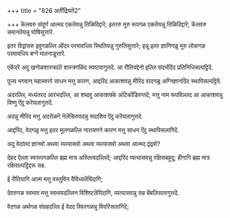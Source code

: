+++
title = "826 अतींद्रियतॆ2"

+++
कॆलवरु संपूर्ण आत्मद एकतॆयन्नु तिळिदिद्दारॆ; इतररु मूरु रूपगळ एकतॆयन्नु तिळिदिद्दारॆ; कॆलवरु समानतॆयन्नु घोषिसुत्तारॆ.

इतर विद्वांसरु इवुगळल्लि ऒंदर परमावधिय स्थितियन्नु गुरुतिसुत्तारॆ; इन्नू इतर ज्ञानिगळु मूरु लोकगळ परमावधिय बग्गॆ मातनाडुत्तारॆ.

एकॆंदरॆ अदु खगोळशास्त्रदंतॆ शास्त्रगळिंद स्पष्टवागुत्तदॆ. आ रीतियद्देनो इल्लि संदर्भदिंद प्रतिनिधिसल्पट्टिदॆ.

पूज्य भगवान् महास्वररे साधन मत्तु कारण, आद्दरिंद आकाशवन्नु मीरिद वादगळु अग्निज्ञानदिंद स्थापिसल्पट्टिवॆ.

अदरल्लि, मध्यंतरद आरंभदल्लि, आ शब्दवु आकाशक्कॆ अंटिकॊंडिरुत्तदॆ; मत्तु नाम रूपविल्लद आ आकाशवन्नु विष्णु ऎंदु करॆयलागुत्तदॆ.

अदन्नु मीरिद मत्तु अदरॊळगॆ नॆलॆसिरुवदन्नु सदाशिव ऎंदु करॆयलागुत्तदॆ.

आद्दरिंद, वेदगळु मत्तु इतर मूलगळल्लि नारायणने कारण मत्तु साधन ऎंदु स्थापिसलागिदॆ.

अदु वेदांतद ज्ञानवो अथवा व्यत्यासवो अथवा व्यत्यासवो अथवा आत्मद द्वंद्ववो?

देहद ऎल्ला स्वरूपगळल्लि ब्रह्म मात्र अस्तित्वदल्लिदॆ; आद्दरिंद व्यत्यासवन्नु रक्षिसबहुदु; हीगागि ब्रह्म मात्र रक्षिसल्पट्टिद्दरू सह.

ई रीतियागि आत्म मत्तु वस्तुविन वैविध्यतॆयिंदागि;

देवरुगळ स्वभाव मत्तु स्वभावदल्लिन विशिष्टतॆयिंदागि, व्यत्यासवन्नु सह बॆंबलिसलागुत्तदॆ.

वेदगळ अर्थगळ संग्रहदल्लि ई वेदद विवरगळन्नु विवरिसलागिदॆ;

